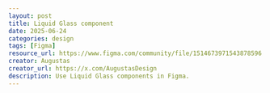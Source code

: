 ```yaml
---
layout: post
title: Liquid Glass component
date: 2025-06-24
categories: design
tags: [Figma]
resource_url: https://www.figma.com/community/file/1514673971543878596
creator: Augustas
creator_url: https://x.com/AugustasDesign
description: Use Liquid Glass components in Figma.
---
```

